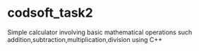 # codsoft_task2
Simple calculator involving basic mathematical operations such addition,subtraction,multiplication,division using C++ 
